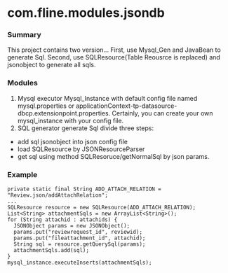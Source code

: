 com.fline.modules.jsondb
=========================

### Summary

This project contains two version... First, use Mysql_Gen and JavaBean to generate Sql. Second, use SQLResource(Table Reousrce is replaced) and jsonobject to generate all sqls.

### Modules

1. Mysql executor
  Mysql_Instance with default config file named mysql.properties or applicationContext-tp-datasource-dbcp.extensionpoint.properties.
  Certainly, you can create your own mysql_instance with your config file.
2. SQL generator
  generate Sql divide three steps:
  * add sql jsonobject into json config file
  * load SQLResource by JSONResourceParser
  * get sql using method SQLResoruce/getNormalSql by json params.
  
### Example
  
    private static final String ADD_ATTACH_RELATION = "Review.json/addAttachRelation";
    ...
    SQLResource resource = new SQLResource(ADD_ATTACH_RELATION);
    List<String> attachmentSqls = new ArrayList<String>();
    for (String attachid : attachids) {
      JSONObject params = new JSONObject();
      params.put("reviewrequest_id", reviewid);
      params.put("fileattachment_id", attachid);
      String sql = resource.getQuerySql(params);
      attachmentSqls.add(sql);
    }
    mysql_instance.executeInserts(attachmentSqls);
